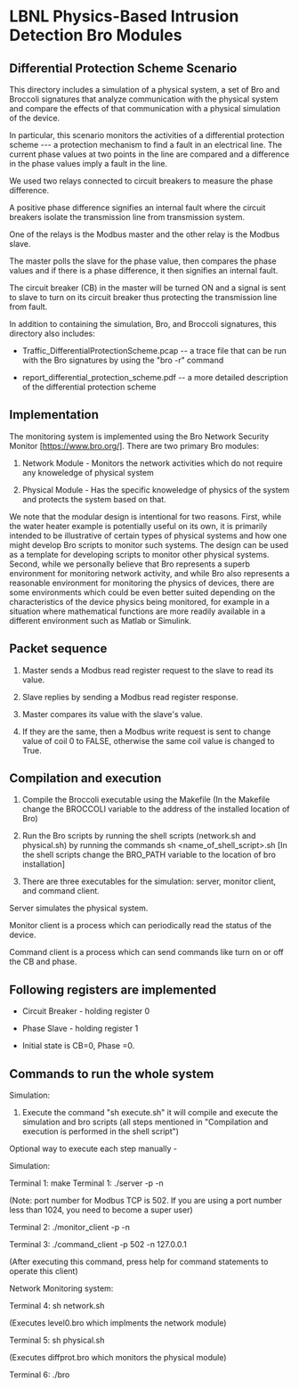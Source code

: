LBNL Physics-Based Intrusion Detection Bro Modules
================================================== 

Differential Protection Scheme Scenario
---------------------------------------

This directory includes a simulation of a physical system, a set of Bro and Broccoli signatures that analyze communication with the physical system and compare the effects of that communication with a physical simulation of the device.

In particular, this scenario monitors the activities of a differential protection scheme --- a protection mechanism to find a fault in an electrical line.  The current phase values at two points in the line are compared and a difference in the phase values imply a fault in the line.

We used two relays connected to circuit breakers to measure the phase difference. 

A positive phase difference signifies an internal fault where the circuit breakers isolate the transmission line from transmission system.

One of the relays is the Modbus master and the other relay is the Modbus slave. 

The master polls the slave for the phase value, then compares the phase values and if there is a phase difference, it then signifies an internal fault. 

The circuit breaker (CB) in the master will be turned ON and a signal is sent to slave to turn on its circuit breaker thus protecting the transmission line from fault.

In addition to containing the simulation, Bro, and Broccoli signatures, this directory also includes:

- Traffic_DifferentialProtectionScheme.pcap -- a trace file that can be run with the Bro signatures by using the "bro -r" command

- report_differential_protection_scheme.pdf -- a more detailed description of the differential protection scheme

Implementation
--------------

The monitoring system is implemented using the Bro Network Security Monitor [https://www.bro.org/].  There are two primary Bro modules:

1. Network Module - Monitors the network activities which do not require any knoweledge of physical system

2. Physical Module - Has the specific knoweledge of physics of the system and protects the system based on that.

We note that the modular design is intentional for two reasons.  First, while the water heater example is potentially useful on its own, it is primarily intended to be illustrative of certain types of physical systems and how one might develop Bro scripts to monitor such systems.  The design can be used as a template for developing scripts to monitor other physical systems.  Second, while we personally believe that Bro represents a superb environment for monitoring network activity, and while Bro also represents a reasonable environment for monitoring the physics of devices, there are some environments which could be even better suited depending on the characteristics of the device physics being monitored, for example in a situation where mathematical functions are more readily available in a different environment such as Matlab or Simulink.

Packet sequence
---------------

1. Master sends a Modbus read register request to the slave to read its value.

2. Slave replies by sending a Modbus read register response.

3. Master compares its value with the slave's value.

4. If they are the same, then a Modbus write request is sent to change value of coil 0 to FALSE, otherwise the same coil value is changed to True.



Compilation and execution
-------------------------

1. Compile the Broccoli executable using the Makefile (In the Makefile change the BROCCOLI variable to the address of the installed location of Bro)

2. Run the Bro scripts by running the shell scripts (network.sh and physical.sh) by running the commands sh <name_of_shell_script>.sh [In the shell scripts change the BRO_PATH variable to the location of bro installation] 

3. There are three executables for the simulation: server, monitor client, and command client.  

Server simulates the physical system.  

Monitor client is a process which can periodically read the status of the device.  

Command client is a process which can send commands like turn on or off the CB and phase.


Following registers are implemented
----------------------------------
- Circuit Breaker -  holding register 0
- Phase Slave -  holding register 1

- Initial state is  CB=0, Phase =0.


Commands to run the whole system
---------------------------------

Simulation:

1. Execute the command "sh execute.sh" it will compile and execute the simulation and bro scripts (all steps mentioned in "Compilation and execution is performed in the shell script")

Optional way to execute each step manually -

Simulation:

Terminal 1: make Terminal 1: ./server -p -n

(Note: port number for Modbus TCP is 502. If you are using a port number less than 1024, you need to become a super user)

Terminal 2: ./monitor_client -p -n

Terminal 3: ./command_client -p 502 -n 127.0.0.1

(After executing this command, press help for command statements to operate this client)

Network Monitoring system:

Terminal 4: sh network.sh

(Executes level0.bro which implments the network module)

Terminal 5: sh physical.sh

(Executes diffprot.bro which monitors the physical module)

Terminal 6: ./bro



